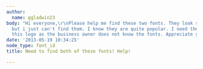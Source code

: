 ```yaml
---
author:
  name: ggladwin23
body: "Hi everyone,\r\nPlease help me find these two fonts. They look so familiar,
  but i just can't find them. I know they are quite popular. I need them to reset
  this logo as the business owner does not know the fonts. Appreciate your help.\r\nGeorgia"
date: '2013-05-19 10:34:25'
node_type: font_id
title: Need to find both of these fonts! Help!

---
```

